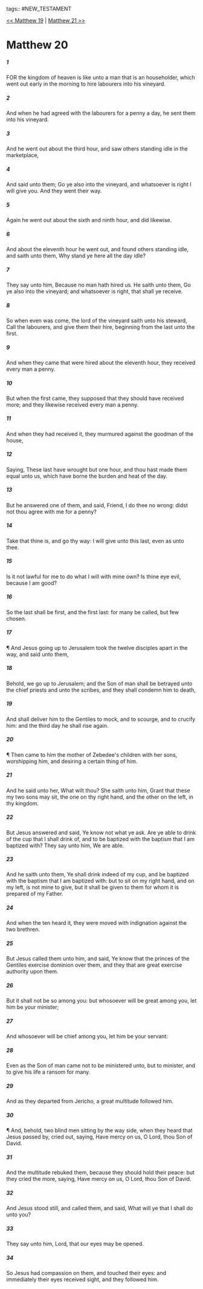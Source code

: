 tags:: #NEW_TESTAMENT

[<< Matthew 19](NEW_TESTAMENT/01_Matthew/Matthew_19.md) | [Matthew 21 >>](NEW_TESTAMENT/01_Matthew/Matthew_21.md)

# Matthew 20

##### 1

FOR the kingdom of heaven is like unto a man that is an householder, which went out early in the morning to hire labourers into his vineyard.

##### 2

And when he had agreed with the labourers for a penny a day, he sent them into his vineyard.

##### 3

And he went out about the third hour, and saw others standing idle in the marketplace,

##### 4

And said unto them; Go ye also into the vineyard, and whatsoever is right I will give you. And they went their way.

##### 5

Again he went out about the sixth and ninth hour, and did likewise.

##### 6

And about the eleventh hour he went out, and found others standing idle, and saith unto them, Why stand ye here all the day idle?

##### 7

They say unto him, Because no man hath hired us. He saith unto them, Go ye also into the vineyard; and whatsoever is right, that shall ye receive.

##### 8

So when even was come, the lord of the vineyard saith unto his steward, Call the labourers, and give them their hire, beginning from the last unto the first.

##### 9

And when they came that were hired about the eleventh hour, they received every man a penny.

##### 10

But when the first came, they supposed that they should have received more; and they likewise received every man a penny.

##### 11

And when they had received it, they murmured against the goodman of the house,

##### 12

Saying, These last have wrought but one hour, and thou hast made them equal unto us, which have borne the burden and heat of the day.

##### 13

But he answered one of them, and said, Friend, I do thee no wrong: didst not thou agree with me for a penny?

##### 14

Take that thine is, and go thy way: I will give unto this last, even as unto thee.

##### 15

Is it not lawful for me to do what I will with mine own? Is thine eye evil, because I am good?

##### 16

So the last shall be first, and the first last: for many be called, but few chosen.

##### 17

¶ And Jesus going up to Jerusalem took the twelve disciples apart in the way, and said unto them,

##### 18

Behold, we go up to Jerusalem; and the Son of man shall be betrayed unto the chief priests and unto the scribes, and they shall condemn him to death,

##### 19

And shall deliver him to the Gentiles to mock, and to scourge, and to crucify him: and the third day he shall rise again.

##### 20

¶ Then came to him the mother of Zebedee's children with her sons, worshipping him, and desiring a certain thing of him.

##### 21

And he said unto her, What wilt thou? She saith unto him, Grant that these my two sons may sit, the one on thy right hand, and the other on the left, in thy kingdom.

##### 22

But Jesus answered and said, Ye know not what ye ask. Are ye able to drink of the cup that I shall drink of, and to be baptized with the baptism that I am baptized with? They say unto him, We are able.

##### 23

And he saith unto them, Ye shall drink indeed of my cup, and be baptized with the baptism that I am baptized with: but to sit on my right hand, and on my left, is not mine to give, but it shall be given to them for whom it is prepared of my Father.

##### 24

And when the ten heard it, they were moved with indignation against the two brethren.

##### 25

But Jesus called them unto him, and said, Ye know that the princes of the Gentiles exercise dominion over them, and they that are great exercise authority upon them.

##### 26

But it shall not be so among you: but whosoever will be great among you, let him be your minister;

##### 27

And whosoever will be chief among you, let him be your servant:

##### 28

Even as the Son of man came not to be ministered unto, but to minister, and to give his life a ransom for many.

##### 29

And as they departed from Jericho, a great multitude followed him.

##### 30

¶ And, behold, two blind men sitting by the way side, when they heard that Jesus passed by, cried out, saying, Have mercy on us, O Lord, thou Son of David.

##### 31

And the multitude rebuked them, because they should hold their peace: but they cried the more, saying, Have mercy on us, O Lord, thou Son of David.

##### 32

And Jesus stood still, and called them, and said, What will ye that I shall do unto you?

##### 33

They say unto him, Lord, that our eyes may be opened.

##### 34

So Jesus had compassion on them, and touched their eyes: and immediately their eyes received sight, and they followed him.
